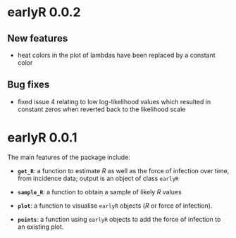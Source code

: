 
# earlyR 0.0.2

## New features

- heat colors in the plot of lambdas have been replaced by a constant color


## Bug fixes

- fixed issue 4 relating to low log-likelihood values which resulted in constant
  zeros when reverted back to the likelihood scale





# earlyR 0.0.1

The main features of the package include:

- **`get_R`**: a function to estimate *R* as well as the force of infection over
    time, from incidence data; output is an object of class `earlyR`

- **`sample_R`**: a function to obtain a sample of likely *R* values

- **`plot`**: a function to visualise `earlyR` objects (*R* or force of infection).

- **`points`**: a function using `earlyR` objects to add the force of infection
    to an existing plot.
